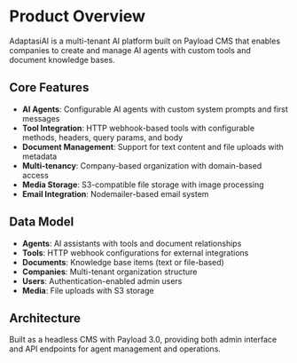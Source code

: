 # Product Overview

AdaptasiAI is a multi-tenant AI platform built on Payload CMS that enables companies to create and manage AI agents with custom tools and document knowledge bases.

## Core Features

- **AI Agents**: Configurable AI agents with custom system prompts and first messages
- **Tool Integration**: HTTP webhook-based tools with configurable methods, headers, query params, and body
- **Document Management**: Support for text content and file uploads with metadata
- **Multi-tenancy**: Company-based organization with domain-based access
- **Media Storage**: S3-compatible file storage with image processing
- **Email Integration**: Nodemailer-based email system

## Data Model

- **Agents**: AI assistants with tools and document relationships
- **Tools**: HTTP webhook configurations for external integrations
- **Documents**: Knowledge base items (text or file-based)
- **Companies**: Multi-tenant organization structure
- **Users**: Authentication-enabled admin users
- **Media**: File uploads with S3 storage

## Architecture

Built as a headless CMS with Payload 3.0, providing both admin interface and API endpoints for agent management and operations.